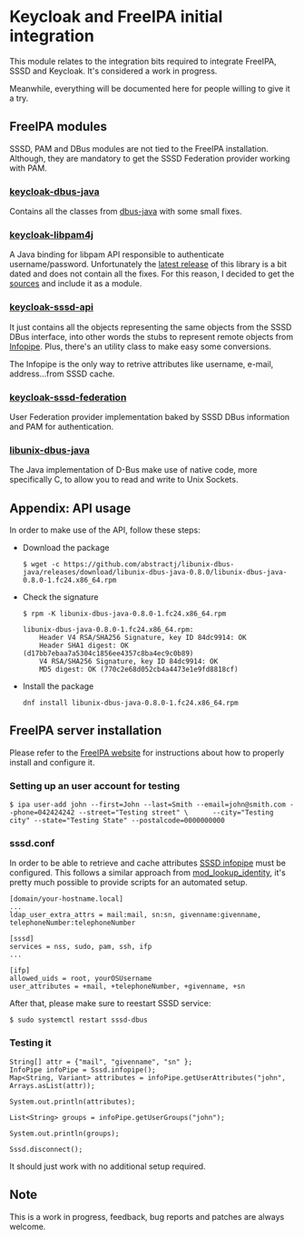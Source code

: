 Keycloak and FreeIPA initial integration
================================================================

This module relates to the integration bits required to integrate FreeIPA, SSSD and Keycloak. It's considered a work in progress.

Meanwhile, everything will be documented here for people willing to give it a try.

## FreeIPA modules

SSSD, PAM and DBus modules are not tied to the FreeIPA installation. Although, they are mandatory to get the SSSD Federation provider working with PAM.

### [keycloak-dbus-java](https://github.com/abstractj/keycloak/tree/KEYCLOAK-3036/federation/freeipa/keycloak-dbus-java)

Contains all the classes from [dbus-java](https://dbus.freedesktop.org/doc/dbus-java/) with some small fixes.

### [keycloak-libpam4j](https://github.com/abstractj/keycloak/tree/KEYCLOAK-3036/federation/freeipa/keycloak-libpam4j)

A Java binding for libpam API responsible to authenticate username/password. Unfortunately the [latest release](http://search.maven.org/#search%7Cgav%7C1%7Cg%3A%22org.kohsuke%22%20AND%20a%3A%22libpam4j%22) of this library is a bit dated and does not contain all the fixes. For this reason, I decided to get the [sources](https://github.com/kohsuke/libpam4j) and include it as a module.

### [keycloak-sssd-api](https://github.com/abstractj/keycloak/tree/KEYCLOAK-3036/federation/freeipa/keycloak-sssd-api)

It just contains all the objects representing the same objects from the SSSD DBus interface, into other words the stubs to represent remote objects from [Infopipe](https://fedorahosted.org/sssd/wiki/DesignDocs/DBusResponder). Plus, there's an utility class to make easy some conversions.

The Infopipe is the only way to retrive attributes like username, e-mail, address...from SSSD cache.

### [keycloak-sssd-federation](https://github.com/abstractj/keycloak/tree/KEYCLOAK-3036/federation/freeipa/keycloak-sssd-federation)

User Federation provider implementation baked by SSSD DBus information and PAM for authentication.

### [libunix-dbus-java](https://github.com/abstractj/libunix-dbus-java)

The Java implementation of D-Bus make use of native code, more specifically C, to allow you to read and write to Unix Sockets.

## Appendix: API usage

In order to make use of the API, follow these steps:

- Download the package

  ```
  $ wget -c https://github.com/abstractj/libunix-dbus-java/releases/download/libunix-dbus-java-0.8.0/libunix-dbus-java-0.8.0-1.fc24.x86_64.rpm
  ```

- Check the signature

  ```
  $ rpm -K libunix-dbus-java-0.8.0-1.fc24.x86_64.rpm

  libunix-dbus-java-0.8.0-1.fc24.x86_64.rpm:
      Header V4 RSA/SHA256 Signature, key ID 84dc9914: OK
      Header SHA1 digest: OK (d17bb7ebaa7a5304c1856ee4357c8ba4ec9c0b89)
      V4 RSA/SHA256 Signature, key ID 84dc9914: OK
      MD5 digest: OK (770c2e68d052cb4a4473e1e9fd8818cf)
  ```

- Install the package

  ```
  dnf install libunix-dbus-java-0.8.0-1.fc24.x86_64.rpm
  ```

## FreeIPA server installation

Please refer to the [FreeIPA website](http://www.freeipa.org/page/Main_Page) for instructions about how to properly install and configure it.

### Setting up an user account for testing

```
$ ipa user-add john --first=John --last=Smith --email=john@smith.com --phone=042424242 --street="Testing street" \      --city="Testing city" --state="Testing State" --postalcode=0000000000
```

### sssd.conf

In order to be able to retrieve and cache attributes
[SSSD infopipe](https://jhrozek.fedorapeople.org/sssd/1.12.0/man/sssd-ifp.5.html) must be configured. This follows a similar approach from [mod_lookup_identity](https://www.adelton.com/apache/mod_lookup_identity/), it's pretty much possible to provide scripts for an automated setup.

```
[domain/your-hostname.local]
...
ldap_user_extra_attrs = mail:mail, sn:sn, givenname:givenname, telephoneNumber:telephoneNumber

[sssd]
services = nss, sudo, pam, ssh, ifp
...

[ifp]
allowed_uids = root, yourOSUsername
user_attributes = +mail, +telephoneNumber, +givenname, +sn
```

After that, please make sure to reestart SSSD service:

```
$ sudo systemctl restart sssd-dbus
```

### Testing it

```
String[] attr = {"mail", "givenname", "sn" };
InfoPipe infoPipe = Sssd.infopipe();
Map<String, Variant> attributes = infoPipe.getUserAttributes("john", Arrays.asList(attr));

System.out.println(attributes);

List<String> groups = infoPipe.getUserGroups("john");

System.out.println(groups);

Sssd.disconnect();
```

It should just work with no additional setup required.

## Note

This is a work in progress, feedback, bug reports and patches are always welcome.
